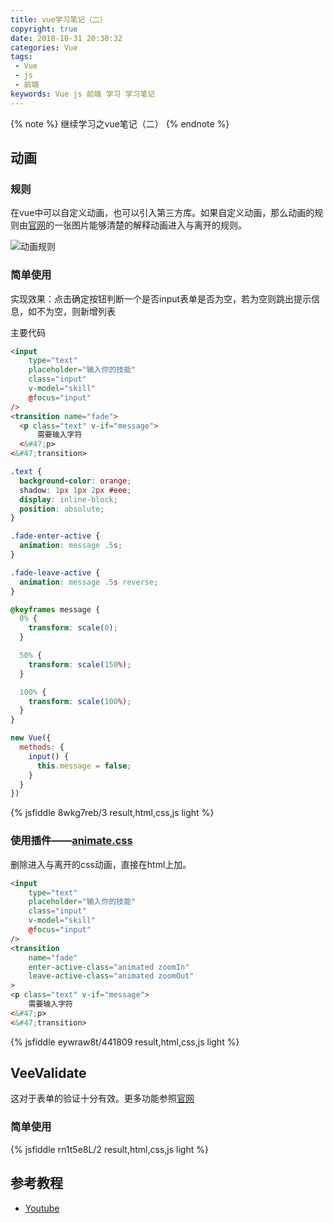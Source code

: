 ```yaml
---
title: vue学习笔记（二）
copyright: true
date: 2018-10-31 20:30:32
categories: Vue
tags:
 - Vue
 - js
 - 前端
keywords: Vue js 前端 学习 学习笔记
---
```


{% note %}
继续学习之vue笔记（二）
{% endnote %}

<!-- more -->

## 动画

### 规则

在vue中可以自定义动画，也可以引入第三方库。如果自定义动画，那么动画的规则由[官网](https://cn.vuejs.org/v2/guide/transitions.html)的一张图片能够清楚的解释动画进入与离开的规则。

![动画规则](images/transition.png)

### 简单使用

实现效果：点击确定按钮判断一个是否input表单是否为空，若为空则跳出提示信息，如不为空，则新增列表

主要代码

```html html
<input
    type="text"
    placeholder="输入你的技能"
    class="input"
    v-model="skill"
    @focus="input"
/>
<transition name="fade">
  <p class="text" v-if="message">
      需要输入字符
  <&#47;p>
<&#47;transition>
```

```css css
.text {
  background-color: orange;
  shadow: 1px 1px 2px #eee;
  display: inline-block;
  position: absolute;
}

.fade-enter-active {
  animation: message .5s;
}

.fade-leave-active {
  animation: message .5s reverse;
}

@keyframes message {
  0% {
    transform: scale(0);
  }

  50% {
    transform: scale(150%);
  }

  100% {
    transform: scale(100%);
  }
}
```

```js js
new Vue({
  methods: {
    input() {
      this.message = false;
    }
  }
})
```

{% jsfiddle 8wkg7reb/3 result,html,css,js light %}

### 使用插件——[animate.css](https://daneden.github.io/animate.css/)

删除进入与离开的css动画，直接在html上加。

``` html html
<input
    type="text"
    placeholder="输入你的技能"
    class="input"
    v-model="skill"
    @focus="input"
/>
<transition
    name="fade"
    enter-active-class="animated zoomIn"
    leave-active-class="animated zoomOut"
>
<p class="text" v-if="message">
    需要输入字符
<&#47;p>
<&#47;transition>
```

{% jsfiddle eywraw8t/441809 result,html,css,js light %}

## VeeValidate

这对于表单的验证十分有效。更多功能参照[官网](https://baianat.github.io/vee-validate/)

### 简单使用

{% jsfiddle rn1t5e8L/2 result,html,css,js light %}


## 参考教程

- [Youtube](https://www.youtube.com/watch?v=78tNYZUS-ps)